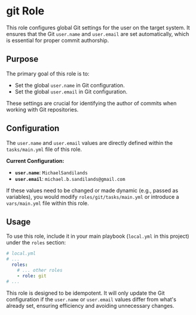 # git Role

This role configures global Git settings for the user on the target system. It ensures that the Git `user.name` and `user.email` are set automatically, which is essential for proper commit authorship.

## Purpose

The primary goal of this role is to:
* Set the global `user.name` in Git configuration.
* Set the global `user.email` in Git configuration.

These settings are crucial for identifying the author of commits when working with Git repositories.

## Configuration

The `user.name` and `user.email` values are directly defined within the `tasks/main.yml` file of this role.

**Current Configuration:**

* **`user.name`**: `MichaelSandilands`
* **`user.email`**: `michael.b.sandilands@gmail.com`

If these values need to be changed or made dynamic (e.g., passed as variables), you would modify `roles/git/tasks/main.yml` or introduce a `vars/main.yml` file within this role.

## Usage

To use this role, include it in your main playbook (`local.yml` in this project) under the `roles` section:

```yaml
# local.yml
# ...
  roles:
    # ... other roles
    - role: git
# ...
```

This role is designed to be idempotent. It will only update the Git configuration if the `user.name` or `user.email` values differ from what's already set, ensuring efficiency and avoiding unnecessary changes.
